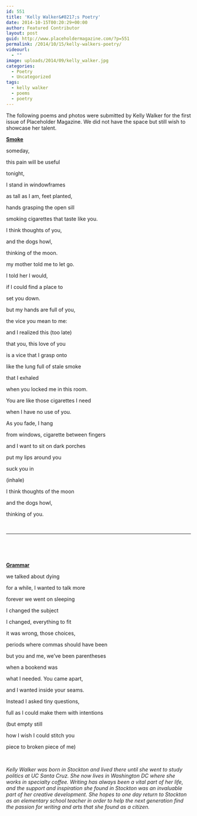 ```yaml
---
id: 551
title: 'Kelly Walker&#8217;s Poetry'
date: 2014-10-15T00:20:29+00:00
author: Featured Contributor
layout: post
guid: http://www.placeholdermagazine.com/?p=551
permalink: /2014/10/15/kelly-walkers-poetry/
videourl:
  - ""
image: uploads/2014/09/kelly_walker.jpg
categories:
  - Poetry
  - Uncategorized
tags:
  - kelly walker
  - poems
  - poetry
---
```

The following poems and photos were submitted by Kelly Walker for the first issue of Placeholder Magazine. We did not have the space but still wish to showcase her talent.

<!--more-->



<span style="text-decoration: underline;"><strong>Smoke</strong></span>

someday,

this pain will be useful

tonight,

I stand in windowframes

as tall as I am, feet planted,

hands grasping the open sill

smoking cigarettes that taste like you.

I think thoughts of you,

and the dogs howl,

thinking of the moon.

my mother told me to let go.

I told her I would,

if I could find a place to

set you down.

but my hands are full of you,

the vice you mean to me:

and I realized this (too late)

that you, this love of you

is a vice that I grasp onto

like the lung full of stale smoke

that I exhaled

when you locked me in this room.

You are like those cigarettes I need

when I have no use of you.

As you fade, I hang

from windows, cigarette between fingers

and I want to sit on dark porches

put my lips around you

suck you in

(inhale)

I think thoughts of the moon

and the dogs howl,

thinking of you.

&nbsp;

* * *

&nbsp;

&nbsp;

<span style="text-decoration: underline;"><strong>Grammar</strong></span>

we talked about dying

for a while, I wanted to talk more

forever we went on sleeping

I changed the subject

I changed, everything to fit

it was wrong, those choices,

periods where commas should have been

but you and me, we&#8217;ve been parentheses

when a bookend was

what I needed. You came apart,

and I wanted inside your seams.

Instead I asked tiny questions,

full as I could make them with intentions

(but empty still

how I wish I could stitch you

piece to broken piece of me)

&nbsp;

_<span style="color: #222222;">Kelly Walker was born in Stockton and lived there until she went to study politics at UC Santa Cruz. She now lives in Washington DC where she works in specialty coffee. Writing has always been a vital part of her life, and the support and inspiration she found in Stockton was an invaluable part of her creative development. She hopes to one day return to Stockton as an elementary school teacher in order to help the next generation find the passion for writing and arts that she found as a citizen. </span>_

&nbsp;
